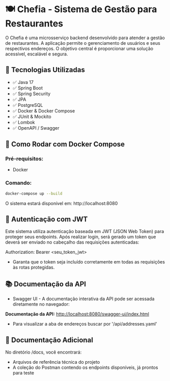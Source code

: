 # 🍽️ Chefia - Sistema de Gestão para Restaurantes

O Chefia é uma microsserviço backend desenvolvido para atender a gestão de restaurantes. A aplicação permite o gerenciamento de usuários e seus respectivos endereços. O objetivo central é proporcionar uma solução acessível, escalável e segura. 

## 🚀 Tecnologias Utilizadas

- ✅ Java 17
- ✅ Spring Boot
- ✅ Spring Security
- ✅ JPA 
- ✅ PostgreSQL
- ✅ Docker & Docker Compose
- ✅ JUnit & Mockito
- ✅ Lombok
- ✅ OpenAPI / Swagger

## 🐳 Como Rodar com Docker Compose

### Pré-requisitos:

- Docker

### Comando:

```bash
docker-compose up --build
```

O sistema estará disponível em: http://localhost:8080

## 🔐 Autenticação com JWT
Este sistema utiliza autenticação baseada em JWT (JSON Web Token) para proteger seus endpoints. Após realizar login, será gerado um token que deverá ser enviado no cabeçalho das requisições autenticadas:

Authorization: Bearer <seu_token_jwt>
- Garanta que o token seja incluído corretamente em todas as requisições às rotas protegidas.

## 📚 Documentação da API
  - Swagger UI - A documentação interativa da API pode ser acessada diretamente no navegador:
  
  **Documentação da API:** [http://localhost:8080/swagger-ui/index.html](http://localhost:8080/swagger-ui/index.html)
  - Para visualizar a aba de endereços buscar por '/api/addresses.yaml'

## 📂 Documentação Adicional
  No diretório /docs, você encontrará:
  - Arquivos de referência técnica do projeto
  - A coleção do Postman contendo os endpoints disponíveis, já prontos para teste

